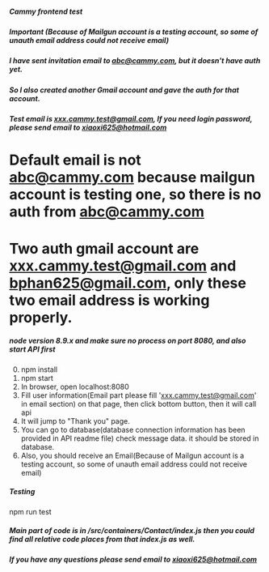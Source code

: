 ##### Cammy frontend test

##### Important (Because of Mailgun account is a testing account, so some of unauth email address could not receive email)
##### I have sent invitation email to abc@cammy.com, but it doesn't have auth yet.
##### So I also created another Gmail account and gave the auth for that account.
##### Test email is xxx.cammy.test@gmail.com, If you need login password, please send email to xiaoxi625@hotmail.com
# Default email is not abc@cammy.com because mailgun account is testing one, so there is no auth from abc@cammy.com
# Two auth gmail account are  xxx.cammy.test@gmail.com and bphan625@gmail.com, only these two email address is working properly.

##### node version 8.9.x and make sure no process on port 8080, and also start API first
0. npm install
1. npm start
2. In browser, open localhost:8080
3. Fill user information(Email part please fill 'xxx.cammy.test@gmail.com' in email section) on that page, then click bottom button, then it will call api
4. It will jump to "Thank you" page.
5. You can go to database(database connection information has been provided in API readme file) check message data. it should be stored in database.
6. Also, you should receive an Email(Because of Mailgun account is a testing account, so some of unauth email address could not receive email)

##### Testing
npm run test

##### Main part of code is in /src/containers/Contact/index.js then you could find all relative code places from that index.js as well.

##### If you have any questions please send email to xiaoxi625@hotmail.com
